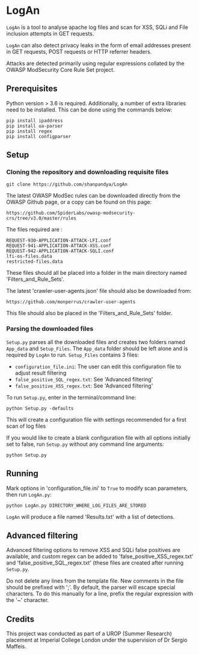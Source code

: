 # LogAn

`LogAn` is a tool to analyse apache log files and scan for XSS, SQLi and File inclusion attempts in GET requests.

`LogAn` can also detect privacy leaks in the form of email addresses present in GET requests, POST requests or HTTP referrer headers.

Attacks are detected primarily using regular expressions collated by the OWASP ModSecurity Core Rule Set project.

## Prerequisites
Python version > 3.6 is required. Additionally, a number of extra libraries need to be installed. This can be done using the commands below:
```
pip install ipaddress
pip install ua-parser
pip install regex
pip install configparser
```

## Setup
### Cloning the repository and downloading requisite files
```
git clone https://github.com/shanpandya/LogAn
```
The latest OWASP ModSec rules can be downloaded directly from the OWASP Github page, or a copy can be found on this page:
```
https://github.com/SpiderLabs/owasp-modsecurity-crs/tree/v3.0/master/rules
```
The files required are :
```
REQUEST-930-APPLICATION-ATTACK-LFI.conf
REQUEST-941-APPLICATION-ATTACK-XSS.conf
REQUEST-942-APPLICATION-ATTACK-SQLI.conf
lfi-os-files.data
restricted-files.data
```
These files should all be placed into a folder in the main directory named 'Filters_and_Rule_Sets'.

The latest 'crawler-user-agents.json' file should also be downloaded from:
```
https://github.com/monperrus/crawler-user-agents
```
This file should also be placed in the 'Filters_and_Rule_Sets' folder.

### Parsing the downloaded files
`Setup.py` parses all the downloaded files and creates two folders named `App_data` and `Setup_Files`. The `App_data` folder should be left alone and is required by `LogAn` to run. `Setup_Files` contains 3 files:
- `configuration_file.ini`: The user can edit this configuration file to adjust result filtering
- `false_positive_SQL_regex.txt`: See 'Advanced filtering'
- `false_positive_XSS_regex.txt`: See 'Advanced filtering'


To run `Setup.py`, enter in the terminal/command line:
```
python Setup.py -defaults
```
This will create a configuration file with settings recommended for a first scan of log files

If you would like to create a blank configuration file with all options initially set to false, run `Setup.py` without any command line arguments:
```
python Setup.py
```

## Running
Mark options in 'configuration_file.ini' to `True` to modify scan parameters, then run `LogAn.py`:
```
python LogAn.py DIRECTORY_WHERE_LOG_FILES_ARE_STORED
```
`LogAn` will produce a file named 'Results.txt' with a list of detections.

## Advanced filtering
Advanced filtering options to remove XSS and SQLi false positives are available, and custom regex can be added to 'false_positive_XSS_regex.txt' and 'false_positive_SQL_regex.txt' (these files are created after running `Setup.py`.

Do not delete any lines from the template file. New comments in the file should be prefixed with ';'. By default, the parser will escape special characters. To do this manually for a line, prefix the regular expression with the '~' character.

## Credits
This project was conducted as part of a UROP (Summer Research) placement at Imperial College London under the supervision of Dr Sergio Maffeis.